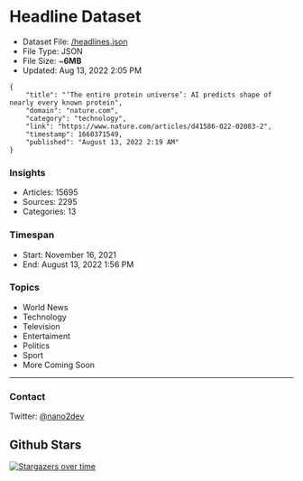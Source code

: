 # Headline Dataset

- Dataset File: [/headlines.json](https://raw.githubusercontent.com/fwd/news/master/headlines.json) 
- File Type: JSON
- File Size: ~**6MB**
- Updated: Aug 13, 2022 2:05 PM

```
{
    "title": "‘The entire protein universe’: AI predicts shape of nearly every known protein",
    "domain": "nature.com",
    "category": "technology",
    "link": "https://www.nature.com/articles/d41586-022-02083-2",
    "timestamp": 1660371549,
    "published": "August 13, 2022 2:19 AM"
}
```

### Insights

- Articles: 15695
- Sources: 2295
- Categories: 13

### Timespan

- Start: November 16, 2021
- End: August 13, 2022 1:56 PM

### Topics

- World News
- Technology
- Television
- Entertaiment
- Politics
- Sport
- More Coming Soon

---

### Contact 

Twitter: [@nano2dev](https://twitter.com/nano2dev)

## Github Stars

[![Stargazers over time](https://starchart.cc/fwd/news.svg)](https://starchart.cc/fwd/news)
	